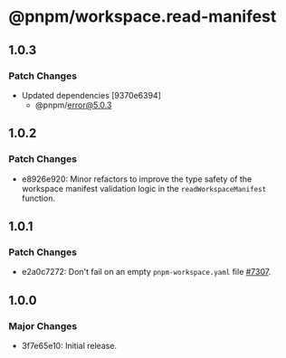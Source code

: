 # @pnpm/workspace.read-manifest

## 1.0.3

### Patch Changes

- Updated dependencies [9370e6394]
  - @pnpm/error@5.0.3

## 1.0.2

### Patch Changes

- e8926e920: Minor refactors to improve the type safety of the workspace manifest validation logic in the `readWorkspaceManifest` function.

## 1.0.1

### Patch Changes

- e2a0c7272: Don't fail on an empty `pnpm-workspace.yaml` file [#7307](https://github.com/pnpm/pnpm/issues/7307).

## 1.0.0

### Major Changes

- 3f7e65e10: Initial release.
